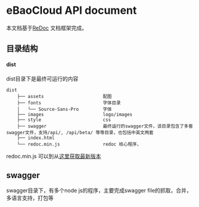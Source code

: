 # eBaoCloud API document
本文档基于[ReDoc](https://github.com/Rebilly/ReDoc) 文档框架完成。
## 目录结构

#### dist
dist目录下是最终可运行的内容
```
dist
    ├── assets                      配图
    ├── fonts                       字体目录
    │   └── Source-Sans-Pro         字体
    ├── images                      logo/images
    ├── style                       css
    ├── swagger                     最终运行的swagger文件，该目录包含了多套swagger文件，支持/api/, /api/beta/ 等等目录，也包括中英文两套
    ├── index.html
    └── redoc.min.js                redoc 核心程序，
```
redoc.min.js 可以到从[这里获取最新版本](https://rebilly.github.io/ReDoc/releases/latest/redoc.min.js)
## swagger
swagger目录下，有多个node js的程序，主要完成swagger file的抓取，合并，多语言支持，打包等
